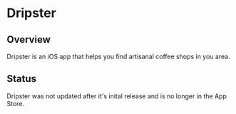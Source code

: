 # Dripster
## Overview
Dripster is an iOS app that helps you find artisanal coffee shops in you area.

## Status
Dripster was not updated after it's inital release and is no longer in the App Store.

